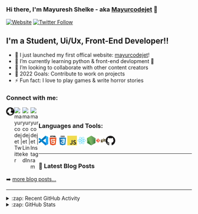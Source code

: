 ### Hi there, I'm Mayuresh Shelke - aka [Mayurcodejet][website] 👋 

[![Website](https://img.shields.io/website?label=mayurcodejet&style=for-the-badge&url=https%3A%2F%2Fmayurcodejet.com)](http://mayurcodejet.com)
[![Twitter Follow](https://img.shields.io/twitter/follow/mayurcodejet?color=1DA1F2&logo=twitter&style=for-the-badge)](https://twitter.com/mayurcodejet)

## I'm a Student, Ui/Ux, Front-End Developer!!

- 🔭 I just launched my first offical website: [mayurcodejet][website]!
- 🌱 I’m currently learning python & front-end devlopment 🤣
- 👯 I’m looking to collaborate with other content creators
- 🥅 2022 Goals: Contribute to work on projects
- ⚡ Fun fact: I love to play games & write horror stories

### Connect with me:

[<img align="left" alt="mayurcodejet.com" width="22px" src="https://raw.githubusercontent.com/iconic/open-iconic/master/svg/globe.svg" />][website]
[<img align="left" alt="mayurcodejet | Twitter" width="22px" src="https://cdn.jsdelivr.net/npm/simple-icons@v3/icons/twitter.svg" />][twitter]
[<img align="left" alt="mayurcodejet | LinkedIn" width="22px" src="https://cdn.jsdelivr.net/npm/simple-icons@v3/icons/linkedin.svg" />][linkedin]
[<img align="left" alt="mayurcodejet | Instagram" width="22px" src="https://cdn.jsdelivr.net/npm/simple-icons@v3/icons/instagram.svg" />][instagram]

<br />

### Languages and Tools:

<img align="left" alt="Visual Studio Code" width="26px" src="https://raw.githubusercontent.com/github/explore/80688e429a7d4ef2fca1e82350fe8e3517d3494d/topics/visual-studio-code/visual-studio-code.png" />
<img align="left" alt="HTML5" width="26px" src="https://raw.githubusercontent.com/github/explore/80688e429a7d4ef2fca1e82350fe8e3517d3494d/topics/html/html.png" />
<img align="left" alt="CSS3" width="26px" src="https://raw.githubusercontent.com/github/explore/80688e429a7d4ef2fca1e82350fe8e3517d3494d/topics/css/css.png" />
<img align="left" alt="JavaScript" width="26px" src="https://raw.githubusercontent.com/github/explore/80688e429a7d4ef2fca1e82350fe8e3517d3494d/topics/javascript/javascript.png" />
<img align="left" alt="React" width="26px" src="https://raw.githubusercontent.com/github/explore/80688e429a7d4ef2fca1e82350fe8e3517d3494d/topics/react/react.png" />
<img align="left" alt="Node.js" width="26px" src="https://raw.githubusercontent.com/github/explore/80688e429a7d4ef2fca1e82350fe8e3517d3494d/topics/nodejs/nodejs.png" />
<img align="left" alt="Git" width="26px" src="https://raw.githubusercontent.com/github/explore/80688e429a7d4ef2fca1e82350fe8e3517d3494d/topics/git/git.png" />
<img align="left" alt="GitHub" width="26px" src="https://raw.githubusercontent.com/github/explore/78df643247d429f6cc873026c0622819ad797942/topics/github/github.png" />


<br />
<br />

---

### 📕 Latest Blog Posts

<!-- BLOG-POST-LIST:START -->

<!-- BLOG-POST-LIST:END -->

➡️ [more blog posts...](https://mayurcodejet.com)

---

<details>
  <summary>:zap: Recent GitHub Activity</summary>
  
<!--START_SECTION:activity-->
1. 🗣 Commented on [#26](https://github.com/mayurcodejet/video-source-code-create-nft-collection/issues/26) in [mayurcodejet/video-source-code-create-nft-collection](https://github.com/mayurcodejet/video-source-code-create-nft-collection)
2. ❗️ Closed issue [#25](https://github.com/mayurcodejet/video-source-code-create-nft-collection/issues/25) in [mayurcodejet/video-source-code-create-nft-collection](https://github.com/mayurcodejet/video-source-code-create-nft-collection)
3. 🗣 Commented on [#25](https://github.com/mayurcodejet/video-source-code-create-nft-collection/issues/25) in [mayurcodejet/video-source-code-create-nft-collection](https://github.com/mayurcodejet/video-source-code-create-nft-collection)
4. ❗️ Closed issue [#20](https://github.com/mayurcodejet/video-source-code-create-nft-collection/issues/20) in [mayurcodejet/video-source-code-create-nft-collection](https://github.com/mayurcodejet/video-source-code-create-nft-collection)
5. ❗️ Closed issue [#23](https://github.com/mayurcodejet/video-source-code-create-nft-collection/issues/23) in [mayurcodejet/video-source-code-create-nft-collection](https://github.com/mayurcodejet/video-source-code-create-nft-collection)
<!--END_SECTION:activity-->

</details>

<details>
  <summary>:zap: GitHub Stats</summary>

  <img align="left" alt="mayurcodejet's GitHub Stats" src="https://github-readme-stats.mayurcodejet.vercel.app/api?username=mayurcodejet&show_icons=true&hide_border=true" />

</details>

[website]: http://mayurcodejet.com
[twitter]: https://twitter.com/mayurcodejet
[instagram]: https://instagram.com/mayurcodejet
[linkedin]: https://linkedin.com/in/mayurcodejet